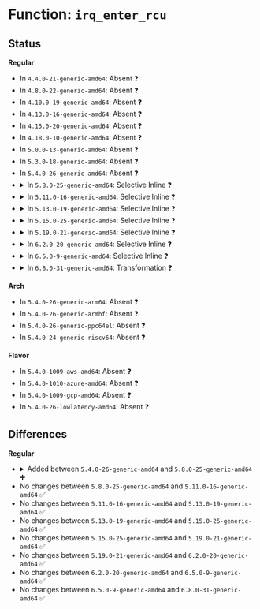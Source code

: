 # Function: <code>irq_enter_rcu</code>

## Status
<b>Regular</b>
<ul>
<li>
In <code>4.4.0-21-generic-amd64</code>: Absent ❓
</li>
<li>
In <code>4.8.0-22-generic-amd64</code>: Absent ❓
</li>
<li>
In <code>4.10.0-19-generic-amd64</code>: Absent ❓
</li>
<li>
In <code>4.13.0-16-generic-amd64</code>: Absent ❓
</li>
<li>
In <code>4.15.0-20-generic-amd64</code>: Absent ❓
</li>
<li>
In <code>4.18.0-10-generic-amd64</code>: Absent ❓
</li>
<li>
In <code>5.0.0-13-generic-amd64</code>: Absent ❓
</li>
<li>
In <code>5.3.0-18-generic-amd64</code>: Absent ❓
</li>
<li>
In <code>5.4.0-26-generic-amd64</code>: Absent ❓
</li>
<li>
<details>
<summary>In <code>5.8.0-25-generic-amd64</code>: Selective Inline ❓</summary>

```c
void irq_enter_rcu()
```

```json
{
  "name": "irq_enter_rcu",
  "collision_type": "Unique Global",
  "inline_type": "Selective",
  "funcs": [
    {
      "addr": 18446744071579564094,
      "name": "irq_enter_rcu",
      "external": true,
      "loc": "kernel/softirq.c:345",
      "file": "kernel/softirq.c",
      "inline": "not declared, inlined",
      "caller_inline": [
        "kernel/softirq.c:irq_enter"
      ],
      "caller_func": [
        "arch/x86/entry/common.c:xen_pv_evtchn_do_upcall",
        "arch/x86/xen/enlighten_hvm.c:sysvec_xen_hvm_callback",
        "arch/x86/hyperv/hv_init.c:sysvec_hyperv_reenlightenment",
        "arch/x86/kernel/irq.c:sysvec_kvm_posted_intr_wakeup_ipi",
        "arch/x86/kernel/irq.c:sysvec_x86_platform_ipi",
        "arch/x86/kernel/irq.c:common_interrupt",
        "arch/x86/kernel/irq_work.c:sysvec_irq_work",
        "arch/x86/kernel/cpu/mce/amd.c:sysvec_deferred_error",
        "arch/x86/kernel/cpu/mce/threshold.c:sysvec_threshold",
        "arch/x86/kernel/cpu/mce/therm_throt.c:sysvec_thermal",
        "arch/x86/kernel/cpu/mshyperv.c:sysvec_hyperv_stimer0",
        "arch/x86/kernel/cpu/mshyperv.c:sysvec_hyperv_callback",
        "arch/x86/kernel/cpu/acrn.c:sysvec_acrn_hv_callback",
        "arch/x86/kernel/smp.c:sysvec_call_function_single",
        "arch/x86/kernel/smp.c:sysvec_call_function",
        "arch/x86/kernel/smp.c:sysvec_reboot",
        "arch/x86/kernel/apic/apic.c:sysvec_error_interrupt",
        "arch/x86/kernel/apic/apic.c:sysvec_spurious_apic_interrupt",
        "arch/x86/kernel/apic/apic.c:spurious_interrupt",
        "arch/x86/kernel/apic/apic.c:sysvec_apic_timer_interrupt",
        "arch/x86/kernel/apic/vector.c:sysvec_irq_move_cleanup",
        "arch/x86/platform/uv/tlb_uv.c:sysvec_uv_bau_message"
      ]
    }
  ],
  "symbols": [
    {
      "addr": 18446744071579564000,
      "name": "irq_enter_rcu",
      "section": ".text",
      "bind": "STB_GLOBAL",
      "size": 74
    }
  ]
}
```
</details>
</li>
<li>
<details>
<summary>In <code>5.11.0-16-generic-amd64</code>: Selective Inline ❓</summary>

```c
void irq_enter_rcu()
```

```json
{
  "name": "irq_enter_rcu",
  "collision_type": "Unique Global",
  "inline_type": "Selective",
  "funcs": [
    {
      "addr": 18446744071579545550,
      "name": "irq_enter_rcu",
      "external": true,
      "loc": "kernel/softirq.c:378",
      "file": "kernel/softirq.c",
      "inline": "not declared, inlined",
      "caller_inline": [
        "kernel/softirq.c:irq_enter"
      ],
      "caller_func": [
        "arch/x86/entry/common.c:xen_pv_evtchn_do_upcall",
        "arch/x86/xen/enlighten_hvm.c:sysvec_xen_hvm_callback",
        "arch/x86/hyperv/hv_init.c:sysvec_hyperv_reenlightenment",
        "arch/x86/kernel/irq.c:sysvec_kvm_posted_intr_wakeup_ipi",
        "arch/x86/kernel/irq.c:sysvec_x86_platform_ipi",
        "arch/x86/kernel/irq.c:common_interrupt",
        "arch/x86/kernel/irq_work.c:sysvec_irq_work",
        "arch/x86/kernel/cpu/mce/amd.c:sysvec_deferred_error",
        "arch/x86/kernel/cpu/mce/threshold.c:sysvec_threshold",
        "arch/x86/kernel/cpu/mce/therm_throt.c:sysvec_thermal",
        "arch/x86/kernel/cpu/mshyperv.c:sysvec_hyperv_stimer0",
        "arch/x86/kernel/cpu/mshyperv.c:sysvec_hyperv_callback",
        "arch/x86/kernel/cpu/acrn.c:sysvec_acrn_hv_callback",
        "arch/x86/kernel/smp.c:sysvec_call_function_single",
        "arch/x86/kernel/smp.c:sysvec_call_function",
        "arch/x86/kernel/smp.c:sysvec_reboot",
        "arch/x86/kernel/apic/apic.c:sysvec_error_interrupt",
        "arch/x86/kernel/apic/apic.c:sysvec_spurious_apic_interrupt",
        "arch/x86/kernel/apic/apic.c:spurious_interrupt",
        "arch/x86/kernel/apic/apic.c:sysvec_apic_timer_interrupt",
        "arch/x86/kernel/apic/vector.c:sysvec_irq_move_cleanup",
        "arch/x86/kernel/kvm.c:sysvec_kvm_asyncpf_interrupt"
      ]
    }
  ],
  "symbols": [
    {
      "addr": 18446744071579545472,
      "name": "irq_enter_rcu",
      "section": ".text",
      "bind": "STB_GLOBAL",
      "size": 62
    }
  ]
}
```
</details>
</li>
<li>
<details>
<summary>In <code>5.13.0-19-generic-amd64</code>: Selective Inline ❓</summary>

```c
void irq_enter_rcu()
```

```json
{
  "name": "irq_enter_rcu",
  "collision_type": "Unique Global",
  "inline_type": "Selective",
  "funcs": [
    {
      "addr": 18446744071579550142,
      "name": "irq_enter_rcu",
      "external": true,
      "loc": "kernel/softirq.c:595",
      "file": "kernel/softirq.c",
      "inline": "not declared, inlined",
      "caller_inline": [
        "kernel/softirq.c:irq_enter"
      ],
      "caller_func": [
        "arch/x86/entry/common.c:xen_pv_evtchn_do_upcall",
        "arch/x86/xen/enlighten_hvm.c:sysvec_xen_hvm_callback",
        "arch/x86/hyperv/hv_init.c:sysvec_hyperv_reenlightenment",
        "arch/x86/kernel/irq.c:sysvec_thermal",
        "arch/x86/kernel/irq.c:sysvec_kvm_posted_intr_wakeup_ipi",
        "arch/x86/kernel/irq.c:sysvec_x86_platform_ipi",
        "arch/x86/kernel/irq.c:common_interrupt",
        "arch/x86/kernel/irq_work.c:sysvec_irq_work",
        "arch/x86/kernel/cpu/mce/amd.c:sysvec_deferred_error",
        "arch/x86/kernel/cpu/mce/threshold.c:sysvec_threshold",
        "arch/x86/kernel/cpu/mshyperv.c:sysvec_hyperv_stimer0",
        "arch/x86/kernel/cpu/mshyperv.c:sysvec_hyperv_callback",
        "arch/x86/kernel/cpu/acrn.c:sysvec_acrn_hv_callback",
        "arch/x86/kernel/smp.c:sysvec_call_function_single",
        "arch/x86/kernel/smp.c:sysvec_call_function",
        "arch/x86/kernel/smp.c:sysvec_reboot",
        "arch/x86/kernel/apic/apic.c:sysvec_error_interrupt",
        "arch/x86/kernel/apic/apic.c:sysvec_spurious_apic_interrupt",
        "arch/x86/kernel/apic/apic.c:spurious_interrupt",
        "arch/x86/kernel/apic/apic.c:sysvec_apic_timer_interrupt",
        "arch/x86/kernel/apic/vector.c:sysvec_irq_move_cleanup",
        "arch/x86/kernel/kvm.c:sysvec_kvm_asyncpf_interrupt"
      ]
    }
  ],
  "symbols": [
    {
      "addr": 18446744071579550064,
      "name": "irq_enter_rcu",
      "section": ".text",
      "bind": "STB_GLOBAL",
      "size": 62
    }
  ]
}
```
</details>
</li>
<li>
<details>
<summary>In <code>5.15.0-25-generic-amd64</code>: Selective Inline ❓</summary>

```c
void irq_enter_rcu()
```

```json
{
  "name": "irq_enter_rcu",
  "collision_type": "Unique Global",
  "inline_type": "Selective",
  "funcs": [
    {
      "addr": 18446744071579621438,
      "name": "irq_enter_rcu",
      "external": true,
      "loc": "kernel/softirq.c:594",
      "file": "kernel/softirq.c",
      "inline": "not declared, inlined",
      "caller_inline": [
        "kernel/softirq.c:irq_enter"
      ],
      "caller_func": [
        "arch/x86/entry/common.c:xen_pv_evtchn_do_upcall",
        "arch/x86/xen/enlighten_hvm.c:sysvec_xen_hvm_callback",
        "arch/x86/hyperv/hv_init.c:sysvec_hyperv_reenlightenment",
        "arch/x86/kernel/irq.c:sysvec_thermal",
        "arch/x86/kernel/irq.c:sysvec_kvm_posted_intr_wakeup_ipi",
        "arch/x86/kernel/irq.c:sysvec_x86_platform_ipi",
        "arch/x86/kernel/irq.c:common_interrupt",
        "arch/x86/kernel/irq_work.c:sysvec_irq_work",
        "arch/x86/kernel/cpu/mce/amd.c:sysvec_deferred_error",
        "arch/x86/kernel/cpu/mce/threshold.c:sysvec_threshold",
        "arch/x86/kernel/cpu/mshyperv.c:sysvec_hyperv_stimer0",
        "arch/x86/kernel/cpu/mshyperv.c:sysvec_hyperv_callback",
        "arch/x86/kernel/cpu/acrn.c:sysvec_acrn_hv_callback",
        "arch/x86/kernel/smp.c:sysvec_call_function_single",
        "arch/x86/kernel/smp.c:sysvec_call_function",
        "arch/x86/kernel/smp.c:sysvec_reboot",
        "arch/x86/kernel/apic/apic.c:sysvec_error_interrupt",
        "arch/x86/kernel/apic/apic.c:sysvec_spurious_apic_interrupt",
        "arch/x86/kernel/apic/apic.c:spurious_interrupt",
        "arch/x86/kernel/apic/apic.c:sysvec_apic_timer_interrupt",
        "arch/x86/kernel/apic/vector.c:sysvec_irq_move_cleanup",
        "arch/x86/kernel/kvm.c:sysvec_kvm_asyncpf_interrupt"
      ]
    }
  ],
  "symbols": [
    {
      "addr": 18446744071579621360,
      "name": "irq_enter_rcu",
      "section": ".text",
      "bind": "STB_GLOBAL",
      "size": 62
    }
  ]
}
```
</details>
</li>
<li>
<details>
<summary>In <code>5.19.0-21-generic-amd64</code>: Selective Inline ❓</summary>

```c
void irq_enter_rcu()
```

```json
{
  "name": "irq_enter_rcu",
  "collision_type": "Unique Global",
  "inline_type": "Selective",
  "funcs": [
    {
      "addr": 18446744071579715950,
      "name": "irq_enter_rcu",
      "external": true,
      "loc": "kernel/softirq.c:607",
      "file": "kernel/softirq.c",
      "inline": "not declared, inlined",
      "caller_inline": [
        "kernel/softirq.c:irq_enter",
        "kernel/softirq.c:irq_enter"
      ],
      "caller_func": [
        "arch/x86/entry/common.c:xen_pv_evtchn_do_upcall",
        "arch/x86/xen/enlighten_hvm.c:sysvec_xen_hvm_callback",
        "arch/x86/hyperv/hv_init.c:sysvec_hyperv_reenlightenment",
        "arch/x86/kernel/irq.c:sysvec_thermal",
        "arch/x86/kernel/irq.c:sysvec_kvm_posted_intr_wakeup_ipi",
        "arch/x86/kernel/irq.c:sysvec_x86_platform_ipi",
        "arch/x86/kernel/irq.c:common_interrupt",
        "arch/x86/kernel/irq_work.c:sysvec_irq_work",
        "arch/x86/kernel/cpu/mce/amd.c:sysvec_deferred_error",
        "arch/x86/kernel/cpu/mce/threshold.c:sysvec_threshold",
        "arch/x86/kernel/cpu/mshyperv.c:sysvec_hyperv_stimer0",
        "arch/x86/kernel/cpu/mshyperv.c:sysvec_hyperv_callback",
        "arch/x86/kernel/cpu/acrn.c:sysvec_acrn_hv_callback",
        "arch/x86/kernel/smp.c:sysvec_call_function_single",
        "arch/x86/kernel/smp.c:sysvec_call_function",
        "arch/x86/kernel/smp.c:sysvec_reboot",
        "arch/x86/kernel/apic/apic.c:sysvec_error_interrupt",
        "arch/x86/kernel/apic/apic.c:sysvec_spurious_apic_interrupt",
        "arch/x86/kernel/apic/apic.c:spurious_interrupt",
        "arch/x86/kernel/apic/apic.c:sysvec_apic_timer_interrupt",
        "arch/x86/kernel/apic/vector.c:sysvec_irq_move_cleanup",
        "arch/x86/kernel/kvm.c:sysvec_kvm_asyncpf_interrupt"
      ]
    }
  ],
  "symbols": [
    {
      "addr": 18446744071579715856,
      "name": "irq_enter_rcu",
      "section": ".text",
      "bind": "STB_GLOBAL",
      "size": 74
    }
  ]
}
```
</details>
</li>
<li>
<details>
<summary>In <code>6.2.0-20-generic-amd64</code>: Selective Inline ❓</summary>

```c
void irq_enter_rcu()
```

```json
{
  "name": "irq_enter_rcu",
  "collision_type": "Unique Global",
  "inline_type": "Selective",
  "funcs": [
    {
      "addr": 18446744071579842766,
      "name": "irq_enter_rcu",
      "external": true,
      "loc": "kernel/softirq.c:607",
      "file": "kernel/softirq.c",
      "inline": "not declared, inlined",
      "caller_inline": [
        "kernel/softirq.c:irq_enter",
        "kernel/softirq.c:irq_enter"
      ],
      "caller_func": [
        "arch/x86/entry/common.c:xen_pv_evtchn_do_upcall",
        "arch/x86/xen/enlighten_hvm.c:sysvec_xen_hvm_callback",
        "arch/x86/hyperv/hv_init.c:sysvec_hyperv_reenlightenment",
        "arch/x86/kernel/irq.c:sysvec_thermal",
        "arch/x86/kernel/irq.c:sysvec_kvm_posted_intr_wakeup_ipi",
        "arch/x86/kernel/irq.c:sysvec_x86_platform_ipi",
        "arch/x86/kernel/irq.c:common_interrupt",
        "arch/x86/kernel/irq_work.c:sysvec_irq_work",
        "arch/x86/kernel/cpu/mce/amd.c:sysvec_deferred_error",
        "arch/x86/kernel/cpu/mce/threshold.c:sysvec_threshold",
        "arch/x86/kernel/cpu/mshyperv.c:sysvec_hyperv_stimer0",
        "arch/x86/kernel/cpu/mshyperv.c:sysvec_hyperv_callback",
        "arch/x86/kernel/cpu/acrn.c:sysvec_acrn_hv_callback",
        "arch/x86/kernel/smp.c:sysvec_call_function_single",
        "arch/x86/kernel/smp.c:sysvec_call_function",
        "arch/x86/kernel/smp.c:sysvec_reboot",
        "arch/x86/kernel/apic/apic.c:sysvec_error_interrupt",
        "arch/x86/kernel/apic/apic.c:sysvec_spurious_apic_interrupt",
        "arch/x86/kernel/apic/apic.c:spurious_interrupt",
        "arch/x86/kernel/apic/apic.c:sysvec_apic_timer_interrupt",
        "arch/x86/kernel/apic/vector.c:sysvec_irq_move_cleanup",
        "arch/x86/kernel/kvm.c:sysvec_kvm_asyncpf_interrupt"
      ]
    }
  ],
  "symbols": [
    {
      "addr": 18446744071579842656,
      "name": "irq_enter_rcu",
      "section": ".text",
      "bind": "STB_GLOBAL",
      "size": 74
    }
  ]
}
```
</details>
</li>
<li>
<details>
<summary>In <code>6.5.0-9-generic-amd64</code>: Selective Inline ❓</summary>

```c
void irq_enter_rcu()
```

```json
{
  "name": "irq_enter_rcu",
  "collision_type": "Unique Global",
  "inline_type": "Selective",
  "funcs": [
    {
      "addr": 18446744071579892766,
      "name": "irq_enter_rcu",
      "external": true,
      "loc": "kernel/softirq.c:589",
      "file": "kernel/softirq.c",
      "inline": "not declared, inlined",
      "caller_inline": [
        "kernel/softirq.c:irq_enter",
        "kernel/softirq.c:irq_enter"
      ],
      "caller_func": [
        "arch/x86/entry/common.c:xen_pv_evtchn_do_upcall",
        "arch/x86/xen/enlighten_hvm.c:sysvec_xen_hvm_callback",
        "arch/x86/hyperv/hv_init.c:sysvec_hyperv_reenlightenment",
        "arch/x86/kernel/irq.c:sysvec_thermal",
        "arch/x86/kernel/irq.c:sysvec_kvm_posted_intr_wakeup_ipi",
        "arch/x86/kernel/irq.c:sysvec_x86_platform_ipi",
        "arch/x86/kernel/irq.c:common_interrupt",
        "arch/x86/kernel/irq_work.c:sysvec_irq_work",
        "arch/x86/kernel/cpu/mce/amd.c:sysvec_deferred_error",
        "arch/x86/kernel/cpu/mce/threshold.c:sysvec_threshold",
        "arch/x86/kernel/cpu/mshyperv.c:sysvec_hyperv_stimer0",
        "arch/x86/kernel/cpu/mshyperv.c:sysvec_hyperv_callback",
        "arch/x86/kernel/cpu/acrn.c:sysvec_acrn_hv_callback",
        "arch/x86/kernel/smp.c:sysvec_call_function_single",
        "arch/x86/kernel/smp.c:sysvec_call_function",
        "arch/x86/kernel/smp.c:sysvec_reboot",
        "arch/x86/kernel/apic/apic.c:sysvec_error_interrupt",
        "arch/x86/kernel/apic/apic.c:sysvec_spurious_apic_interrupt",
        "arch/x86/kernel/apic/apic.c:spurious_interrupt",
        "arch/x86/kernel/apic/apic.c:sysvec_apic_timer_interrupt",
        "arch/x86/kernel/apic/vector.c:sysvec_irq_move_cleanup",
        "arch/x86/kernel/kvm.c:sysvec_kvm_asyncpf_interrupt"
      ]
    }
  ],
  "symbols": [
    {
      "addr": 18446744071579892656,
      "name": "irq_enter_rcu",
      "section": ".text",
      "bind": "STB_GLOBAL",
      "size": 74
    }
  ]
}
```
</details>
</li>
<li>
<details>
<summary>In <code>6.8.0-31-generic-amd64</code>: Transformation ❓</summary>

```c
void irq_enter_rcu()
```

```json
{
  "name": "irq_enter_rcu",
  "collision_type": "Unique Global",
  "inline_type": "No",
  "funcs": [
    {
      "addr": 0,
      "name": "irq_enter_rcu",
      "external": true,
      "loc": "kernel/softirq.c:589",
      "file": "kernel/softirq.c",
      "inline": "seen, unknown",
      "caller_inline": [],
      "caller_func": [
        "arch/x86/entry/common.c:xen_pv_evtchn_do_upcall",
        "arch/x86/xen/enlighten_hvm.c:sysvec_xen_hvm_callback",
        "arch/x86/hyperv/hv_init.c:sysvec_hyperv_reenlightenment",
        "arch/x86/kernel/irq.c:sysvec_thermal",
        "arch/x86/kernel/irq.c:sysvec_kvm_posted_intr_wakeup_ipi",
        "arch/x86/kernel/irq.c:sysvec_x86_platform_ipi",
        "arch/x86/kernel/irq.c:common_interrupt",
        "arch/x86/kernel/irq_work.c:sysvec_irq_work",
        "arch/x86/kernel/cpu/mce/amd.c:sysvec_deferred_error",
        "arch/x86/kernel/cpu/mce/threshold.c:sysvec_threshold",
        "arch/x86/kernel/cpu/mshyperv.c:sysvec_hyperv_stimer0",
        "arch/x86/kernel/cpu/mshyperv.c:sysvec_hyperv_callback",
        "arch/x86/kernel/cpu/acrn.c:sysvec_acrn_hv_callback",
        "arch/x86/kernel/smp.c:sysvec_call_function_single",
        "arch/x86/kernel/smp.c:sysvec_call_function",
        "arch/x86/kernel/smp.c:sysvec_reboot",
        "arch/x86/kernel/apic/apic.c:sysvec_error_interrupt",
        "arch/x86/kernel/apic/apic.c:sysvec_spurious_apic_interrupt",
        "arch/x86/kernel/apic/apic.c:spurious_interrupt",
        "arch/x86/kernel/apic/apic.c:sysvec_apic_timer_interrupt",
        "arch/x86/kernel/kvm.c:sysvec_kvm_asyncpf_interrupt",
        "kernel/softirq.c:irq_enter"
      ]
    }
  ],
  "symbols": [
    {
      "addr": 18446744071597388279,
      "name": "irq_enter_rcu.cold",
      "section": ".text",
      "bind": "STB_LOCAL",
      "size": 20
    },
    {
      "addr": 18446744071579931328,
      "name": "irq_enter_rcu",
      "section": ".text",
      "bind": "STB_GLOBAL",
      "size": 141
    }
  ]
}
```
</details>
</li>
</ul>
<b>Arch</b>
<ul>
<li>
In <code>5.4.0-26-generic-arm64</code>: Absent ❓
</li>
<li>
In <code>5.4.0-26-generic-armhf</code>: Absent ❓
</li>
<li>
In <code>5.4.0-26-generic-ppc64el</code>: Absent ❓
</li>
<li>
In <code>5.4.0-24-generic-riscv64</code>: Absent ❓
</li>
</ul>
<b>Flavor</b>
<ul>
<li>
In <code>5.4.0-1009-aws-amd64</code>: Absent ❓
</li>
<li>
In <code>5.4.0-1010-azure-amd64</code>: Absent ❓
</li>
<li>
In <code>5.4.0-1009-gcp-amd64</code>: Absent ❓
</li>
<li>
In <code>5.4.0-26-lowlatency-amd64</code>: Absent ❓
</li>
</ul>

## Differences
<b>Regular</b>
<ul>
<li>
<details>
<summary>Added between <code>5.4.0-26-generic-amd64</code> and <code>5.8.0-25-generic-amd64</code> ➕</summary>

```c
void irq_enter_rcu()
```
</details>
</li>
<li>
No changes between <code>5.8.0-25-generic-amd64</code> and <code>5.11.0-16-generic-amd64</code> ✅
</li>
<li>
No changes between <code>5.11.0-16-generic-amd64</code> and <code>5.13.0-19-generic-amd64</code> ✅
</li>
<li>
No changes between <code>5.13.0-19-generic-amd64</code> and <code>5.15.0-25-generic-amd64</code> ✅
</li>
<li>
No changes between <code>5.15.0-25-generic-amd64</code> and <code>5.19.0-21-generic-amd64</code> ✅
</li>
<li>
No changes between <code>5.19.0-21-generic-amd64</code> and <code>6.2.0-20-generic-amd64</code> ✅
</li>
<li>
No changes between <code>6.2.0-20-generic-amd64</code> and <code>6.5.0-9-generic-amd64</code> ✅
</li>
<li>
No changes between <code>6.5.0-9-generic-amd64</code> and <code>6.8.0-31-generic-amd64</code> ✅
</li>
</ul>
